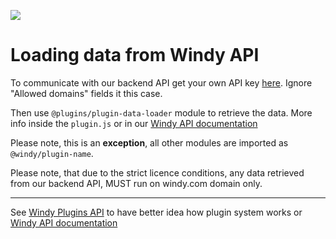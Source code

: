 ![](https://www.windy.com/img/windy-plugins/example10.jpg)

# Loading data from Windy API

To communicate with our backend API get your own API key [here](https://api4.windy.com/api-key/). Ignore "Allowed domains" fields it this case.

Then use `@plugins/plugin-data-loader` module to retrieve the data. More info inside the `plugin.js` or in our [Windy API documentation](../../docs/WINDY_API.md)

Please note, this is an **exception**, all other modules are imported as `@windy/plugin-name`.

Please note, that due to the strict licence conditions, any data retrieved from our backend API, MUST run on windy.com domain only.

---

See [Windy Plugins API](../../docs/WINDY_PLUGIN.md) to have better idea how plugin system works or [Windy API documentation](../../docs/WINDY_API.md)
